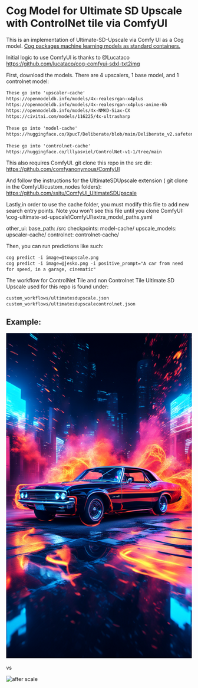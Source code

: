 # Cog Model for Ultimate SD Upscale with ControlNet tile via ComfyUI

This is an implementation of Ultimate-SD-Upscale via Comfy UI as a Cog model. [Cog packages machine learning models as standard containers.](https://github.com/replicate/cog)

Initial logic to use ComfyUI is thanks to @Lucataco
https://github.com/lucataco/cog-comfyui-sdxl-txt2img

First, download the models. There are 4 upscalers, 1 base model, and 1 controlnet model:

    These go into 'upscaler-cache'
    https://openmodeldb.info/models/4x-realesrgan-x4plus
    https://openmodeldb.info/models/4x-realesrgan-x4plus-anime-6b
    https://openmodeldb.info/models/4x-NMKD-Siax-CX
    https://civitai.com/models/116225/4x-ultrasharp

    These go into 'model-cache'
    https://huggingface.co/XpucT/Deliberate/blob/main/Deliberate_v2.safetensors

    These go into 'controlnet-cache'
    https://huggingface.co/lllyasviel/ControlNet-v1-1/tree/main

This also requires ComfyUI. git clone this repo in the src dir:
    https://github.com/comfyanonymous/ComfyUI

And follow the instructions for the UltimateSDUpscale extension ( git clone in the ComfyUI/custom_nodes folders):
    https://github.com/ssitu/ComfyUI_UltimateSDUpscale

Lastly,in order to use the cache folder, you must modify this file to add new search entry points. Note you won't see this file until you clone ComfyUI:
\cog-ultimate-sd-upscale\ComfyUI\extra_model_paths.yaml

other_ui:
    base_path: /src
    checkpoints: model-cache/
    upscale_models: upscaler-cache/
    controlnet: controlnet-cache/

Then, you can run predictions like such:

    cog predict -i image=@toupscale.png
    cog predict -i image=@jesko.png -i positive_prompt="A car from need for speed, in a garage, cinematic"

The workflow for ControlNet Tile and non Controlnet Tile Ultimate SD Upscale used for this repo is found under:

    custom_workflows/ultimatesdupscale.json
    custom_workflows/ultimatesdupscalecontrolnet.json

## Example:

![image to scale](toupscale.png)

vs

![after scale](output.png)
